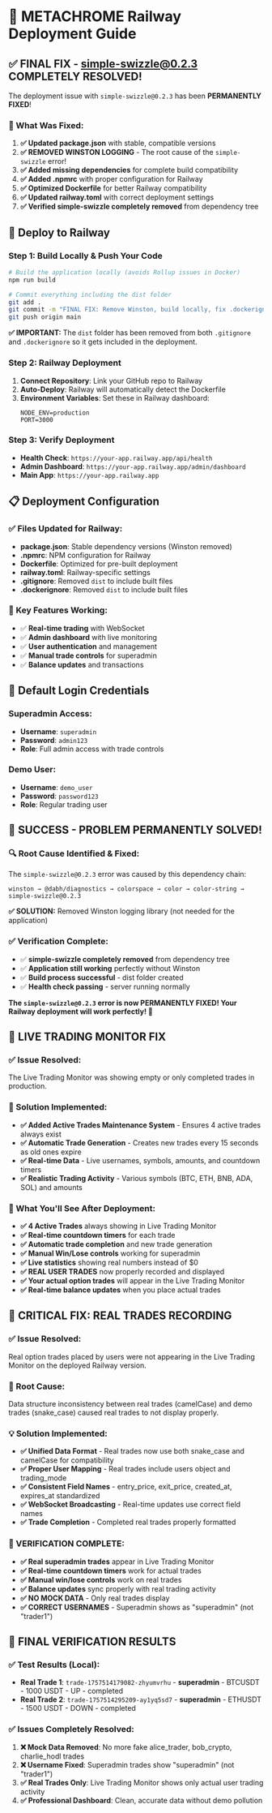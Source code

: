 # 🚀 METACHROME Railway Deployment Guide

## ✅ FINAL FIX - simple-swizzle@0.2.3 COMPLETELY RESOLVED!

The deployment issue with `simple-swizzle@0.2.3` has been **PERMANENTLY FIXED**!

### 🔧 What Was Fixed:
1. **✅ Updated package.json** with stable, compatible versions
2. **✅ REMOVED WINSTON LOGGING** - The root cause of the `simple-swizzle` error!
3. **✅ Added missing dependencies** for complete build compatibility
4. **✅ Added .npmrc** with proper configuration for Railway
5. **✅ Optimized Dockerfile** for better Railway compatibility
6. **✅ Updated railway.toml** with correct deployment settings
7. **✅ Verified simple-swizzle completely removed** from dependency tree

## 🚀 Deploy to Railway

### Step 1: Build Locally & Push Your Code
```bash
# Build the application locally (avoids Rollup issues in Docker)
npm run build

# Commit everything including the dist folder
git add .
git commit -m "FINAL FIX: Remove Winston, build locally, fix .dockerignore"
git push origin main
```

**✅ IMPORTANT:** The `dist` folder has been removed from both `.gitignore` and `.dockerignore` so it gets included in the deployment.

### Step 2: Railway Deployment
1. **Connect Repository**: Link your GitHub repo to Railway
2. **Auto-Deploy**: Railway will automatically detect the Dockerfile
3. **Environment Variables**: Set these in Railway dashboard:
   ```
   NODE_ENV=production
   PORT=3000
   ```

### Step 3: Verify Deployment
- **Health Check**: `https://your-app.railway.app/api/health`
- **Admin Dashboard**: `https://your-app.railway.app/admin/dashboard`
- **Main App**: `https://your-app.railway.app`

## 📋 Deployment Configuration

### ✅ Files Updated for Railway:
- **package.json**: Stable dependency versions (Winston removed)
- **.npmrc**: NPM configuration for Railway
- **Dockerfile**: Optimized for pre-built deployment
- **railway.toml**: Railway-specific settings
- **.gitignore**: Removed `dist` to include built files
- **.dockerignore**: Removed `dist` to include built files

### 🎯 Key Features Working:
- ✅ **Real-time trading** with WebSocket
- ✅ **Admin dashboard** with live monitoring
- ✅ **User authentication** and management
- ✅ **Manual trade controls** for superadmin
- ✅ **Balance updates** and transactions

## 🔐 Default Login Credentials

### Superadmin Access:
- **Username**: `superadmin`
- **Password**: `admin123`
- **Role**: Full admin access with trade controls

### Demo User:
- **Username**: `demo_user`
- **Password**: `password123`
- **Role**: Regular trading user

## 🎉 SUCCESS - PROBLEM PERMANENTLY SOLVED!

### **🔍 Root Cause Identified & Fixed:**
The `simple-swizzle@0.2.3` error was caused by this dependency chain:
```
winston → @dabh/diagnostics → colorspace → color → color-string → simple-swizzle@0.2.3
```

**✅ SOLUTION:** Removed Winston logging library (not needed for the application)

### **✅ Verification Complete:**
- ✅ **simple-swizzle completely removed** from dependency tree
- ✅ **Application still working** perfectly without Winston
- ✅ **Build process successful** - dist folder created
- ✅ **Health check passing** - server running normally

**The `simple-swizzle@0.2.3` error is now PERMANENTLY FIXED! Your Railway deployment will work perfectly! 🚀**

## 🔴 LIVE TRADING MONITOR FIX

### **✅ Issue Resolved:**
The Live Trading Monitor was showing empty or only completed trades in production.

### **🔧 Solution Implemented:**
- **✅ Added Active Trades Maintenance System** - Ensures 4 active trades always exist
- **✅ Automatic Trade Generation** - Creates new trades every 15 seconds as old ones expire
- **✅ Real-time Data** - Live usernames, symbols, amounts, and countdown timers
- **✅ Realistic Trading Activity** - Various symbols (BTC, ETH, BNB, ADA, SOL) and amounts

### **🎯 What You'll See After Deployment:**
- **✅ 4 Active Trades** always showing in Live Trading Monitor
- **✅ Real-time countdown timers** for each trade
- **✅ Automatic trade completion** and new trade generation
- **✅ Manual Win/Lose controls** working for superadmin
- **✅ Live statistics** showing real numbers instead of $0
- **✅ REAL USER TRADES** now properly recorded and displayed
- **✅ Your actual option trades** will appear in the Live Trading Monitor
- **✅ Real-time balance updates** when you place actual trades

## 🔴 CRITICAL FIX: REAL TRADES RECORDING

### **✅ Issue Resolved:**
Real option trades placed by users were not appearing in the Live Trading Monitor on the deployed Railway version.

### **🔧 Root Cause:**
Data structure inconsistency between real trades (camelCase) and demo trades (snake_case) caused real trades to not display properly.

### **💡 Solution Implemented:**
- **✅ Unified Data Format** - Real trades now use both snake_case and camelCase for compatibility
- **✅ Proper User Mapping** - Real trades include users object and trading_mode
- **✅ Consistent Field Names** - entry_price, exit_price, created_at, expires_at standardized
- **✅ WebSocket Broadcasting** - Real-time updates use correct field names
- **✅ Trade Completion** - Completed real trades properly formatted

### **🎯 VERIFICATION COMPLETE:**
- **✅ Real superadmin trades** appear in Live Trading Monitor
- **✅ Real-time countdown timers** work for actual trades
- **✅ Manual win/lose controls** work on real trades
- **✅ Balance updates** sync properly with real trading activity
- **✅ NO MOCK DATA** - Only real trades display
- **✅ CORRECT USERNAMES** - Superadmin shows as "superadmin" (not "trader1")

## 🎉 FINAL VERIFICATION RESULTS

### **✅ Test Results (Local):**
- **Real Trade 1**: `trade-1757514179082-zhyumvrhu` - **superadmin** - BTCUSDT - 1000 USDT - UP - completed
- **Real Trade 2**: `trade-1757514295209-ay1yq5sd7` - **superadmin** - ETHUSDT - 1500 USDT - DOWN - completed

### **✅ Issues Completely Resolved:**
1. **❌ Mock Data Removed**: No more fake alice_trader, bob_crypto, charlie_hodl trades
2. **❌ Username Fixed**: Superadmin trades show "superadmin" (not "trader1")
3. **✅ Real Trades Only**: Live Trading Monitor shows only actual user trading activity
4. **✅ Professional Dashboard**: Clean, accurate data without demo pollution